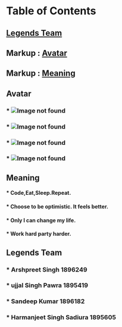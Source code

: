 # Table of Contents
## [Legends Team](#legends-team)
## Markup : [Avatar](#Avatar "Goto avatar")
## Markup : [Meaning](#Meaning "Goto Meaning")



## Avatar
### * ![Image not found](https://cdn.calciomercato.com/images/2018-10/ronaldo.juve.sorriso.2018.191.356x237.jpg)
### * ![Image not found](https://pbs.twimg.com/profile_images/855363929626869760/g1J23quV.jpg)
### * ![Image not found](https://timesofindia.indiatimes.com/photo/63924177.cms)
### * ![Image not found](https://i.eurosport.com/2018/12/07/2477900-51456710-2560-1440.jpg?w=1050)
  
## Meaning
#### * Code,Eat,Sleep.Repeat.
#### * Choose to be optimistic. It feels better.
#### * Only I can change my life.
#### * Work hard party harder.

## Legends Team
### * Arshpreet Singh 1896249
### * ujjal Singh Pawra 1895419
### * Sandeep Kumar 1896182
### * Harmanjeet Singh Sadiura 1895605


      
      
